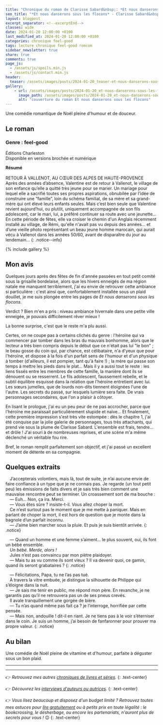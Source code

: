 ```yaml
---
title: "Chronique du roman de Clarisse Sabard&nbsp;: *Et nous danserons sous les flocons*"
seo_title: "*Et nous danserons sous les flocons* - Clarisse Sabard&nbsp;: avis de lecture"
layout: blogpost
excerpt_separator: <!--excerptEnd-->
classes: wide
date: 2024-01-20 12:00:00 +0100
last_modified_at: 2024-01-20 12:00:00 +0100
categories: chronique feel-good
tags: lecture chronique feel-good romcom
sidebar_newsletter: true
share: true
comments: true
page_js:
  - /assets/js/spoils.min.js
  - /assets/js/contact.min.js
header:
  teaser: /assets/images/posts/2024-01-20_teaser-et-nous-danserons-sous-les-flocons.webp
gallery:
    - url: /assets/images/posts/2024-01-20_et-nous-danserons-sous-les-flocons-cover.webp
      image_path: /assets/images/posts/2024-01-20_et-nous-danserons-sous-les-flocons-cover.webp
      alt: "couverture du roman Et nous danserons sous les flocons"
---
```


Une comédie romantique de Noël pleine d'humour et de douceur.
<!--excerptEnd-->

<span class="fa fa-star rating_checked"></span>
<span class="fa fa-star rating_checked"></span>
<span class="fa fa-star rating_checked"></span>
<span class="fa fa-star rating_checked"></span>
<span class="fa fa-star rating_unchecked"></span>


## Le roman

### Genre&nbsp;: feel-good

Éditions Charleston<br />
Disponible en versions brochée et numérique

**Résumé**<br /><br />
RETOUR À VALLENOT, AU CŒUR DES ALPES DE HAUTE-PROVENCE<br/>
Après des années d’absence, Valentine est de retour à Vallenot, le village de son enfance qu’elle a quitté très jeune pour se marier. Un mariage pour lequel elle a sacrifié toutes ses propres aspirations, obnubilée par l’idée de construire une “famille”, loin du schéma familial, de sa mère et sa grand-mère qui ont élevé leurs enfants seules. Mais c’est bien seule que Valentine revient aujourd’hui, ou plutôt, uniquement accompagnée de son fils adolescent, car le mari, lui, a préféré continuer sa route avec une jeunette&hellip;<br/>
En cette période de fêtes, elle va croiser le chemin d'un Anglais récemment installé au village, de Rémi, qu'elle n'avait pas vu depuis des années&hellip; et d’une vieille photo représentant un beau jeune homme marocain, qui aurait vécu à Vallenot dans les années 50/60, avant de disparaître du jour au lendemain&hellip;
{: .notice--info}

{% include gallery %}


## Mon avis

Quelques jours après des fêtes de fin d'année passées en tout petit comité sous la grisaille bordelaise, alors que les hivers enneigés de ma région natale me manquent terriblement, j'ai eu envie de retrouver cette ambiance si particulière&nbsp;: c'est ainsi que, confortablement installée sous un plaid douillet, je me suis plongée entre les pages de *Et nous danserons sous les flocons*.

Verdict&nbsp;? Bien m'en a pris&nbsp;: niveau ambiance hivernale dans une petite ville enneigée, je pouvais difficilement rêver mieux&nbsp;!

La bonne surprise, c'est que le reste m'a plu aussi.

Certes, on ne coupe pas à certains clichés du genre&nbsp;: l'héroïne qui va commencer par tomber dans les bras du mauvais bonhomme, alors que le lecteur a très bien compris depuis le début que ce n'était pas lui "le bon"&nbsp;; le beau gosse du coin qui, par chance, est célibataire, n'a d'yeux que pour l'héroïne, et dispose à la fois d'un parfait sens de l'humour et d'un physique à tomber (d'ailleurs, il est pompier, tant qu'à faire&nbsp;!)&nbsp;; la mère qui passe son temps à mettre les pieds dans le plat&hellip; Mais il y a aussi tout le reste&nbsp;: les liens tissés entre les membres de cette famille, la manière dont ils se dénouent ou se resserrent. Le fils adolescent, faussement rebelle, et le subtil équilibre esquissé dans la relation que l'héroïne entretient avec lui. Les s&oelig;urs jumelles, que de lourds non-dits tiennent éloignées l'une de l'autre. Les secrets du passé, sur lesquels lumière sera faite. De vrais personnages secondaires, que l'on a plaisir à côtoyer.

En lisant le prologue, j'ai eu un peu peur de ne pas accrocher, parce que l'héroïne me paraissait particulièrement stupide et naïve&hellip; Et finalement, cette première impression s'est très vite estompée&nbsp;: dès le chapitre&nbsp;1, j'ai été conquise par la jolie galerie de personnages, tous très attachants, qui prend vie sous la plume de Clarisse Sabard. L'ensemble est frais, tendre&hellip; et drôle&nbsp;! J'ai souri à de nombreuses reprises, et une scène m'a même déclenché un véritable fou rire.

Bref, le roman remplit parfaitement son objectif, et j'ai passé un excellent moment de détente en sa compagnie.


## Quelques extraits

<span style="margin-left: 1em;"></span>J’accepterais volontiers, mais là, tout de suite, je n’ai aucune envie de faire confiance à un type que je ne connais pas. Je regarde (un tout petit peu) les émissions de faits divers et je sais très bien comment une mauvaise rencontre peut se terminer. Un croassement sort de ma bouche&nbsp;:<br/>
<span style="margin-left: 1em;"></span>—&nbsp;Euh… Non, ça ira. Merci.<br/>
<span style="margin-left: 1em;"></span>—&nbsp;Vous êtes sûre&nbsp;? insiste-t-il. Vous allez choper la mort.<br/>
<span style="margin-left: 1em;"></span>Ce n’est surtout pas le moment que je me mette à paniquer. Mais en parlant de choper la mort, il est hors de question que je monte dans la bagnole d’un parfait inconnu.<br/>
<span style="margin-left: 1em;"></span>—&nbsp;J’aime bien marcher sous la pluie. Et puis je suis bientôt arrivée.
{: .notice}

<span style="margin-left: 1em;"></span>—&nbsp;Quand un homme et une femme s’aiment… le plus souvent, oui, ils font un bébé ensemble.<br/>
<span style="margin-left: 1em;"></span>*Un bébé. Merde, alors&nbsp;!*<br/>
<span style="margin-left: 1em;"></span>Jules n’est pas convaincu par mon piètre plaidoyer.<br/>
<span style="margin-left: 1em;"></span>—&nbsp;Mais tu as vu comme ils sont vieux&nbsp;? Il va devenir quoi, ce gamin, quand ils seront grabataires&nbsp;?
{: .notice}

<span style="margin-left: 1em;"></span>—&nbsp;Félicitations, Papa, tu ne l’as pas tué.<br/>
<span style="margin-left: 1em;"></span>À travers la vitre embuée, je distingue la silhouette de Philippe qui s’éloigne dans la nuit.<br/>
<span style="margin-left: 1em;"></span>—&nbsp;Je sais me tenir en public, me répond mon père. En revanche, je ne garantis pas qu’il ne retrouvera pas un de ses pneus crevés.<br/>
<span style="margin-left: 1em;"></span>Il avale tranquillement une gorgée de bière.<br/>
<span style="margin-left: 1em;"></span>—&nbsp;Tu n’as quand même pas fait ça&nbsp;? je l’interroge, horrifiée par cette pensée.<br/>
<span style="margin-left: 1em;"></span>—&nbsp;Mais non, andouille&nbsp;! dit-il en riant. Je ne tiens pas à le voir s’éterniser dans le coin. Je suis un homme, j’ai besoin de fanfaronner pour prouver ma propre valeur.
{: .notice}


## Au bilan

Une comédie de Noël pleine de vitamine et d'humour, parfaite à déguster sous un bon plaid.


---
---
👉 *Retrouvez mes autres [chroniques de livres et séries](/blog/tags#chronique).*
{: .text-center}

👉 *Découvrez les [interviews d'auteurs ou autrices](/blog/tags#interview).*
{: .text-center}

👉 *Vous lisez beaucoup et disposez d'un budget limité&nbsp;? Retrouvez toutes mes astuces pour [lire gratuitement](/lecture/2022/08/22/lire-gratuitement.html) ou à petits prix en toute légalité&nbsp;: le bookcrossing, le désherbage, ou encore les partenariats, n'auront plus de secrets pour vous&nbsp;!* 😉
{: .text-center}